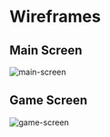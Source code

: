 # Wireframes

## Main Screen
![main-screen](./wireframes/main_screen.png)

## Game Screen
![game-screen](./wireframes/sliding_puzzle.png)
